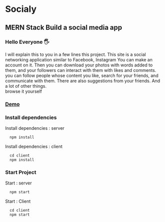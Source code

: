 # Socialy

## MERN Stack Build a social media app

### Hello Everyone 🖐


 I will explain this to you in a few lines this project.   This site is a social networking application similar to Facebook, Instagram 
  You can make an account on it.
  Then you can download your photos with words added to them, and your followers can interact with them with likes and comments. 
  you can follow people whose content you like, search for your friends, and communicate with them. There are also suggestions from your friends. And a lot of other things.
   <br/>
  browse it yourself


### [Demo](https://socialiy.herokuapp.com/)


### Install dependencies

Install dependencies : server

```
  npm install
```

Install dependencies : client

```
  cd client
  npm install
```

### Start Project

Start : server

```
  npm start
```

Start : Client

```
  cd client
  npm start
```
